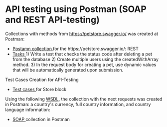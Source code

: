 #  API testing using Postman (SOAP and REST API-testing)

  Collections with methods from https://petstore.swagger.io/ was created at Postman:
 <ul>
<li>   <a href="https://drive.google.com/file/d/1JBnAWlfOi59NPzFS_fkcSiHGmeMJoWna/view?usp=sharing"> Postamn collection </a> for the https://petstore.swagger.io/: REST  </li>
<li>  <a href="https://drive.google.com/file/d/1eNM9cxfOqEK49w-hDmGocQXAOR26fpoi/view?usp=sharing"> Tasks </a> 1) Write a test that checks the status code after deleting a pet from the database 2) Create multiple users using the createdWithArray method. 3) In the request body for creating a pet, use dynamic values that will be automatically generated upon submission. </li>
</ul>
  Test Cases Creation for API-Testing
<ul>
<li>  <a href="https://docs.google.com/spreadsheets/d/1ETo6JZ0m5mKMy0ongys7-wt-N2Ea17z9FYCseFvgpcQ/edit#gid=549795683"> Test cases </a> for Store block </li>
</ul>

 Using the following <a href="http://webservices.oorsprong.org/websamples.countryinfo/CountryInfoService.wso?WSDL">WSDL</a>, the collection with the next requests was created in Postman: a country's currency, full country information, and country language information: 
 <ul>
<li> <a href="https://drive.google.com/file/d/1MLDxT4XDqpHP1uadtzQeWRLlWl9PXZRC/view?usp=sharing"> SOAP </a> collection in Postman  </li>
</ul>
